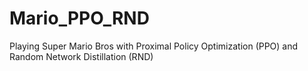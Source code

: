 # Mario_PPO_RND
Playing Super Mario Bros with Proximal Policy Optimization (PPO) and Random Network Distillation (RND)
